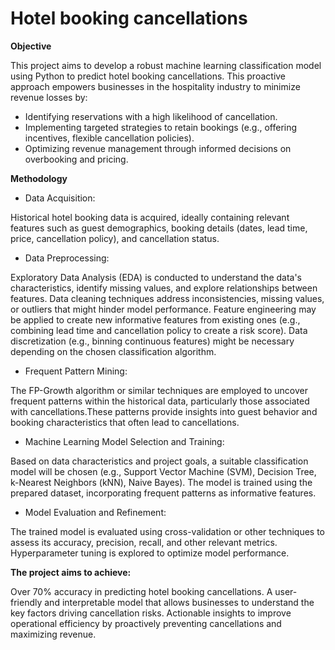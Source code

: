 # Hotel booking cancellations
**Objective**

This project aims to develop a robust machine learning classification model using Python to predict hotel booking cancellations. This proactive approach empowers businesses in the hospitality industry to minimize revenue losses by:

* Identifying reservations with a high likelihood of cancellation.
* Implementing targeted strategies to retain bookings (e.g., offering incentives, flexible cancellation policies).
* Optimizing revenue management through informed decisions on overbooking and pricing.

**Methodology**

* Data Acquisition:

Historical hotel booking data is acquired, ideally containing relevant features such as guest demographics, booking details (dates, lead time, price, cancellation policy), and cancellation status.

* Data Preprocessing:

Exploratory Data Analysis (EDA) is conducted to understand the data's characteristics, identify missing values, and explore relationships between features.
Data cleaning techniques address inconsistencies, missing values, or outliers that might hinder model performance.
Feature engineering may be applied to create new informative features from existing ones (e.g., combining lead time and cancellation policy to create a risk score).
Data discretization (e.g., binning continuous features) might be necessary depending on the chosen classification algorithm.

* Frequent Pattern Mining:

The FP-Growth algorithm or similar techniques are employed to uncover frequent patterns within the historical data, particularly those associated with cancellations.These patterns provide insights into guest behavior and booking characteristics that often lead to cancellations.

* Machine Learning Model Selection and Training:

Based on data characteristics and project goals, a suitable classification model will be chosen (e.g., Support Vector Machine (SVM), Decision Tree, k-Nearest Neighbors (kNN), Naive Bayes). The model is trained using the prepared dataset, incorporating frequent patterns as informative features.

* Model Evaluation and Refinement:

The trained model is evaluated using cross-validation or other techniques to assess its accuracy, precision, recall, and other relevant metrics.
Hyperparameter tuning is explored to optimize model performance.

**The project aims to achieve:**

Over 70% accuracy in predicting hotel booking cancellations.
A user-friendly and interpretable model that allows businesses to understand the key factors driving cancellation risks.
Actionable insights to improve operational efficiency by proactively preventing cancellations and maximizing revenue.

